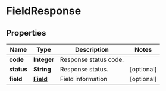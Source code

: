 
# FieldResponse

## Properties
Name | Type | Description | Notes
------------ | ------------- | ------------- | -------------
**code** | **Integer** | Response status code. | 
**status** | **String** | Response status. |  [optional]
**field** | [**Field**](Field.md) | Field information |  [optional]



